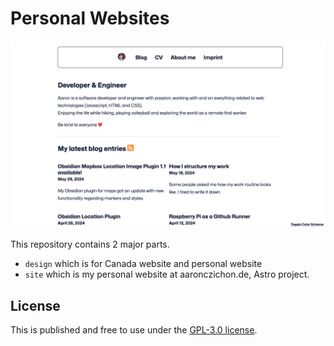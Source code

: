 # Personal Websites

![Screenshot of the website of aaronczichon.de](site/docs/screenshot_website.png)

This repository contains 2 major parts.
- `design` which is for Canada website and personal website
- `site` which is my personal website at aaronczichon.de, Astro project.

## License

This is published and free to use under the [GPL-3.0 license](LICENSE.md).
